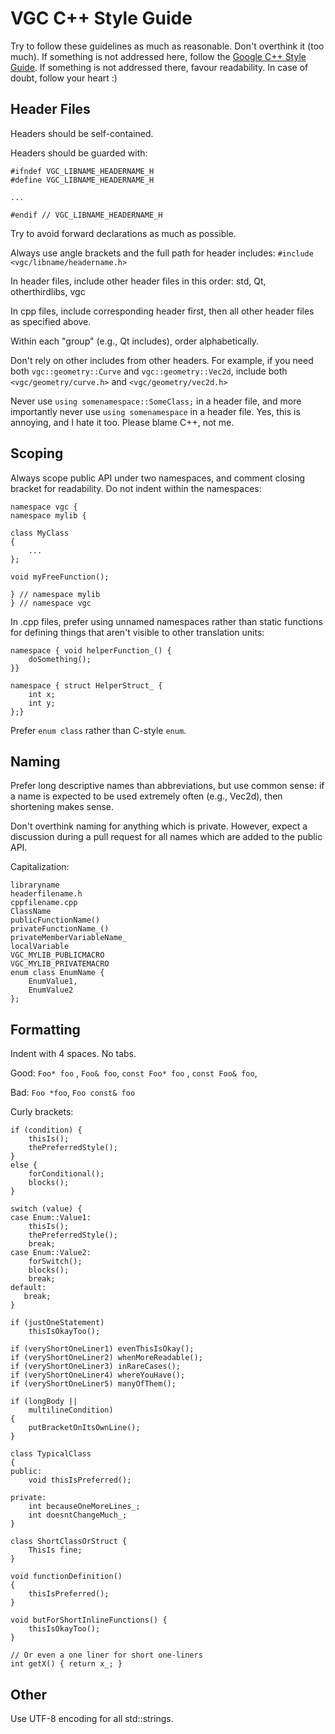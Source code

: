 # VGC C++ Style Guide

Try to follow these guidelines as much as reasonable. Don't overthink it (too much). 
If something is not addressed here, follow the 
[Google C++ Style Guide](https://google.github.io/styleguide/cppguide.html).
If something is not addressed there, favour readability.
In case of doubt, follow your heart :)

## Header Files

Headers should be self-contained.

Headers should be guarded with:
```
#ifndef VGC_LIBNAME_HEADERNAME_H
#define VGC_LIBNAME_HEADERNAME_H

...

#endif // VGC_LIBNAME_HEADERNAME_H
```

Try to avoid forward declarations as much as possible.

Always use angle brackets and the full path for header includes: `#include <vgc/libname/headername.h>`

In header files, include other header files in this order: std, Qt, otherthirdlibs, vgc

In cpp files, include corresponding header first, then all other header files as specified above.

Within each "group" (e.g., Qt includes), order alphabetically.

Don't rely on other includes from other headers. For example, if you need both 
`vgc::geometry::Curve` and `vgc::geometry::Vec2d`, include both 
`<vgc/geometry/curve.h>` and `<vgc/geometry/vec2d.h>`

Never use `using somenamespace::SomeClass;` in a header file, and more
importantly never use `using somenamespace` in a header file. Yes, this is annoying, 
and I hate it too. Please blame C++, not me.

## Scoping

Always scope public API under two namespaces, and comment closing bracket for readability. Do not indent within the namespaces:

```
namespace vgc {
namespace mylib {

class MyClass
{
    ...
};

void myFreeFunction();

} // namespace mylib
} // namespace vgc
```

In .cpp files, prefer using unnamed namespaces rather than static functions
for defining things that aren't visible to other translation units:

```
namespace { void helperFunction_() {
    doSomething();
}}

namespace { struct HelperStruct_ {
    int x;
    int y;
};}
```

Prefer `enum class` rather than C-style `enum`.

## Naming

Prefer long descriptive names than abbreviations, but use common sense: 
if a name is expected to be used extremely often (e.g., Vec2d), then shortening makes sense.

Don't overthink naming for anything which is private. However, expect a discussion during
a pull request for all names which are added to the public API.

Capitalization:
```
libraryname
headerfilename.h
cppfilename.cpp
ClassName
publicFunctionName()
privateFunctionName_()
privateMemberVariableName_
localVariable
VGC_MYLIB_PUBLICMACRO
VGC_MYLIB_PRIVATEMACRO
enum class EnumName {
    EnumValue1,
    EnumValue2
};
```

## Formatting

Indent with 4 spaces. No tabs.

Good: `Foo* foo` , `Foo& foo`, `const Foo* foo` , `const Foo& foo`,

Bad: `Foo *foo`, `Foo const& foo`

Curly brackets:

```
if (condition) {
    thisIs();
    thePreferredStyle();
}
else {
    forConditional();
    blocks();
}
```

```
switch (value) {
case Enum::Value1:
    thisIs();
    thePreferredStyle();
    break;
case Enum::Value2:
    forSwitch();
    blocks();
    break;
default:
   break;
}
```

```
if (justOneStatement)
    thisIsOkayToo();
```

```
if (veryShortOneLiner1) evenThisIsOkay();
if (veryShortOneLiner2) whenMoreReadable();
if (veryShortOneLiner3) inRareCases();
if (veryShortOneLiner4) whereYouHave();
if (veryShortOneLiner5) manyOfThem();
```


```
if (longBody ||
    multilineCondition)
{
    putBracketOnItsOwnLine();
}
```

```
class TypicalClass
{
public:
    void thisIsPreferred();
    
private:
    int becauseOneMoreLines_;
    int doesntChangeMuch_;
}
```

```
class ShortClassOrStruct {
    ThisIs fine;
}
```

```
void functionDefinition()
{
    thisIsPreferred();
}
```

```
void butForShortInlineFunctions() {
    thisIsOkayToo();
}
```

```
// Or even a one liner for short one-liners
int getX() { return x_; }
```

## Other

Use UTF-8 encoding for all std::strings.

